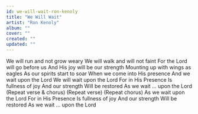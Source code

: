```yaml
---
id: we-will-wait-ron-kenoly
title: "We Will Wait"
artist: "Ron Kenoly"
album: ""
cover: ""
created: ""
updated: ""
---
```


We will run and not grow weary
We will walk and will not faint
For the Lord will go before us
And His joy will be our strength
Mounting up with wings as eagles
As our spirits start to soar
When we come into His presence
And we wait upon the Lord
We will wait upon the Lord
For in His Presence
Is fullness of joy
And our strength
Will be restored
As we wait … upon the Lord
(Repeat verse & chorus)
(Repeat verse)
(Repeat chorus)
As we wait upon the Lord
For in His Presence
Is fullness of joy
And our strength
Will be restored
As we wait … upon the Lord